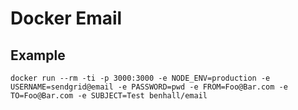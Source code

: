 Docker Email
============

Example
-------

```
docker run --rm -ti -p 3000:3000 -e NODE_ENV=production -e USERNAME=sendgrid@email -e PASSWORD=pwd -e FROM=Foo@Bar.com -e TO=Foo@Bar.com -e SUBJECT=Test benhall/email 
```